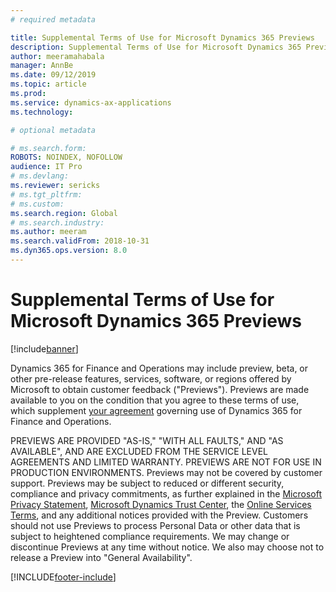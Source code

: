 ```yaml
---
# required metadata

title: Supplemental Terms of Use for Microsoft Dynamics 365 Previews
description: Supplemental Terms of Use for Microsoft Dynamics 365 Previews.
author: meeramahabala
manager: AnnBe
ms.date: 09/12/2019
ms.topic: article
ms.prod: 
ms.service: dynamics-ax-applications
ms.technology: 

# optional metadata

# ms.search.form:
ROBOTS: NOINDEX, NOFOLLOW
audience: IT Pro
# ms.devlang: 
ms.reviewer: sericks
# ms.tgt_pltfrm: 
# ms.custom: 
ms.search.region: Global
# ms.search.industry: 
ms.author: meeram
ms.search.validFrom: 2018-10-31 
ms.dyn365.ops.version: 8.0
---
```


# Supplemental Terms of Use for Microsoft Dynamics 365 Previews 

[!include[banner](../includes/banner.md)]

Dynamics 365 for Finance and Operations may include preview, beta, or other pre-release features, services, software, or regions offered by Microsoft to obtain customer feedback ("Previews"). Previews are made available to you on the condition that you agree to these terms of use, which supplement [your agreement](https://lcs.dynamics.com/Logon/Legal) governing use of Dynamics 365 for Finance and Operations. 

PREVIEWS ARE PROVIDED "AS-IS," "WITH ALL FAULTS," AND "AS AVAILABLE", AND ARE EXCLUDED FROM THE SERVICE LEVEL AGREEMENTS AND LIMITED WARRANTY. PREVIEWS ARE NOT FOR USE IN PRODUCTION ENVIRONMENTS.  Previews may not be covered by customer support. Previews may be subject to reduced or different security, compliance and privacy commitments, as further explained in the [Microsoft Privacy Statement](https://go.microsoft.com/fwlink/?LinkId=131004&clcid=0x409), [Microsoft Dynamics Trust Center](https://www.microsoft.com/trustcenter/cloudservices/dynamics365), the [Online Services Terms](https://www.microsoftvolumelicensing.com/DocumentSearch.aspx?Mode=3&DocumentTypeId=31), and any additional notices provided with the Preview. Customers should not use Previews to process Personal Data or other data that is subject to heightened compliance requirements. We may change or discontinue Previews at any time without notice. We also may choose not to release a Preview into "General Availability".   
  


[!INCLUDE[footer-include](../../../includes/footer-banner.md)]